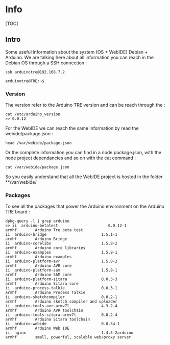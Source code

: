 Info
====
[TOC]

## Intro 
Some useful information about the system (OS + WebIDE) Debian + Arduino. We are talking 
here about all information you can reach in the Debian OS through a SSH connection : 

    ssh arduinotre@192.168.7.2
    
    arduinotre@TRE:~$

### Version 
The version refer to the Arduino TRE version and can be reach through the : 

    cat /etc/arduino_version 
    >> 0.0.12

For the WebIDE we can reach the same information by read the webide/package.json : 

    head /var/webide/package.json 
    
Or the complete information you can find in a node package.json, with the node project dependancies and 
so on with the cat command : 

    cat /var/webide/package.json 
    
So you easily understand that all the WebIDE project is hosted in the folder **/var/webide/ 

### Packages 
To see all the packages that power the Arduino environment on the Arduino TRE board : 

    dpkg-query -l | grep arduino 
    >> ii  arduino-betatest                      0.0.12-1                           armhf        Arduino Tre beta test
    ii  arduino-bridge                        1.5.1-1                            armhf        Arduino Bridge
    ii  arduino-corelibs                      1.5.8-2                            armhf        Arduino core libraries
    ii  arduino-examples                      1.5.8-1                            armhf        Arduino examples
    ii  arduino-platform-avr                  1.5.8-2                            armhf        Arduino AVR core
    ii  arduino-platform-sam                  1.5.8-1                            armhf        Arduino SAM core
    ii  arduino-platform-sitara               0.0.3-3                            armhf        Arduino Sitara core
    ii  arduino-process-talkie                0.0.3-1                            armhf        Arduino Process Talkie
    ii  arduino-sketchcompiler                0.0.2-1                            armhf        Arduino sketch compiler and uploader
    ii  arduino-tools-avr-armv7l              4.3.2-4                            armhf        Arduino AVR toolchain
    ii  arduino-tools-sitara-armv7l           0.0.2-4                            armhf        Arduino Sitara toolchain
    ii  arduino-webide                        0.0.34-1                           armhf        Arduino Web IDE
    ii  nginx                                 1.4.5-2arduino                     armhf        small, powerful, scalable web/proxy server
    
